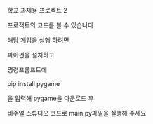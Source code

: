 학교 과제용 프로젝트 2

프로잭트의 코드를 볼 수 있습니다

해당 게임을 실행 하려면

파이썬을 설치하고

명령프롬프트에

pip install pygame

을 입력해 pygame을 다운로드 후

비주얼 스튜디오 코드로 main.py파일을 실행해 주세요

